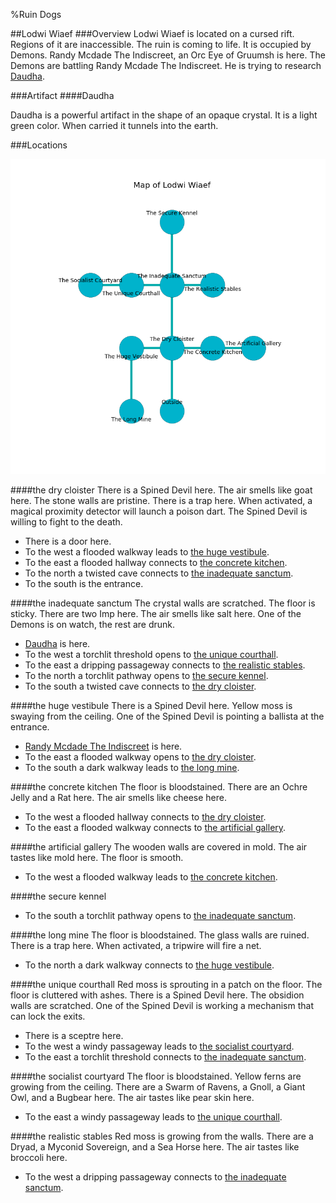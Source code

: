 %Ruin Dogs

##Lodwi Wiaef
###Overview
Lodwi Wiaef is located on a cursed rift. Regions of it are inaccessible. The ruin is coming to life. It is occupied by Demons. <a name="Randy-Mcdade-The-Indiscreet"></a>Randy Mcdade The Indiscreet, an Orc Eye of Gruumsh is here. The Demons are battling Randy Mcdade The Indiscreet. He  is trying to research [Daudha](#Daudha). 



###Artifact
####<a name="Daudha"></a>Daudha


Daudha is a powerful artifact in the shape of an opaque crystal. It is a light green color. When carried it tunnels into the earth. 





###Locations


![](../v2/images/Lodwi-Wiaef.png)

####<a name="the-dry-cloister"></a>the dry cloister
There is a Spined Devil here. The air smells like goat here. The stone walls are pristine. There is a trap here. When activated, a magical proximity detector will launch a poison dart. The Spined Devil is willing to fight to the death. 



* There is a door here.
* To the west a flooded walkway leads to [the huge vestibule](#the-huge-vestibule).
* To the east a flooded hallway connects to [the concrete kitchen](#the-concrete-kitchen).
* To the north a twisted cave connects to [the inadequate sanctum](#the-inadequate-sanctum).
* To the south is the entrance.


####<a name="the-inadequate-sanctum"></a>the inadequate sanctum
The crystal walls are scratched. The floor is sticky. There are two Imp here. The air smells like salt here. One of the Demons is on watch, the rest are drunk. 



* [Daudha](#Daudha) is here.
* To the west a torchlit threshold opens to [the unique courthall](#the-unique-courthall).
* To the east a dripping passageway connects to [the realistic stables](#the-realistic-stables).
* To the north a torchlit pathway opens to [the secure kennel](#the-secure-kennel).
* To the south a twisted cave connects to [the dry cloister](#the-dry-cloister).


####<a name="the-huge-vestibule"></a>the huge vestibule
There is a Spined Devil here. Yellow moss is swaying from the ceiling. One of the Spined Devil is pointing a ballista at the entrance. 



* [Randy Mcdade The Indiscreet](#Randy-Mcdade-The-Indiscreet) is here.
* To the east a flooded walkway opens to [the dry cloister](#the-dry-cloister).
* To the south a dark walkway leads to [the long mine](#the-long-mine).


####<a name="the-concrete-kitchen"></a>the concrete kitchen
The floor is bloodstained. There are an Ochre Jelly and a Rat here. The air smells like cheese here. 



* To the west a flooded hallway connects to [the dry cloister](#the-dry-cloister).
* To the east a flooded walkway connects to [the artificial gallery](#the-artificial-gallery).


####<a name="the-artificial-gallery"></a>the artificial gallery
The wooden walls are covered in mold. The air tastes like mold here. The floor is smooth. 



* To the west a flooded walkway leads to [the concrete kitchen](#the-concrete-kitchen).


####<a name="the-secure-kennel"></a>the secure kennel




* To the south a torchlit pathway opens to [the inadequate sanctum](#the-inadequate-sanctum).


####<a name="the-long-mine"></a>the long mine
The floor is bloodstained. The glass walls are ruined. There is a trap here. When activated, a tripwire will fire a net. 



* To the north a dark walkway connects to [the huge vestibule](#the-huge-vestibule).


####<a name="the-unique-courthall"></a>the unique courthall
Red moss is sprouting in a patch on the floor. The floor is cluttered with ashes. There is a Spined Devil here. The obsidion walls are scratched. One of the Spined Devil is working a mechanism that can lock the exits. 



* There is a sceptre here.
* To the west a windy passageway leads to [the socialist courtyard](#the-socialist-courtyard).
* To the east a torchlit threshold connects to [the inadequate sanctum](#the-inadequate-sanctum).


####<a name="the-socialist-courtyard"></a>the socialist courtyard
The floor is bloodstained. Yellow ferns are growing from the ceiling. There are a Swarm of Ravens, a Gnoll, a Giant Owl, and a Bugbear here. The air tastes like pear skin here. 



* To the east a windy passageway leads to [the unique courthall](#the-unique-courthall).


####<a name="the-realistic-stables"></a>the realistic stables
Red moss is growing from the walls. There are a Dryad, a Myconid Sovereign, and a Sea Horse here. The air tastes like broccoli here. 



* To the west a dripping passageway connects to [the inadequate sanctum](#the-inadequate-sanctum).


